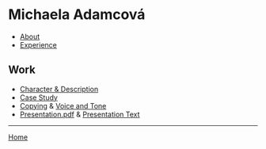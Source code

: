 # Michaela Adamcová

- [About](02-intentional-aboutness/about.md)
- [Experience](03-curriculum-vitae/cv-adamcova.md)

## Work
- [Character & Description](character-&-description/letter-m-adamcova.md)
- [Case Study](02-intentional-aboutness/case-study.md)
- [Copying](04-voice-tone/copying-chapter-6.md) & [Voice and Tone](04-voice-tone/voice-tone-worksheet.md)
- [Presentation.pdf](05-presentation/Presentation.pdf) & [Presentation Text](05-presentation/presentation.md)

---
[Home](https://github.com/adamcovamichaela)
